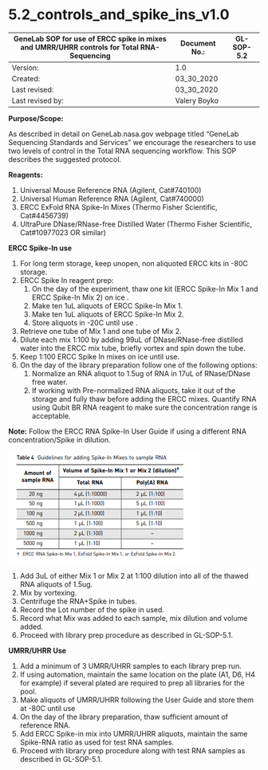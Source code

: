 # 5.2\_controls\_and\_spike\_ins\_v1.0

| **GeneLab SOP for use of ERCC spike in mixes and UMRR/UHRR controls for Total RNA-Sequencing** | Document No.: | GL-SOP-5.2 |
| ---------------------------------------------------------------------------------------------- | ------------- | ---------- |
| Version:                                                                                       | 1.0           |            |
| Created:                                                                                       | 03\_30\_2020  |            |
| Last revised:                                                                                  | 03\_30\_2020  |            |
| Last revised by:                                                                               | Valery Boyko  |            |

**Purpose/Scope:**

As described in detail on GeneLab.nasa.gov webpage titled “GeneLab Sequencing Standards and Services” we encourage the researchers to use two levels of control in the Total RNA sequencing workflow. This SOP describes the suggested protocol.

**Reagents:**

1. Universal Mouse Reference RNA (Agilent, Cat#740100)
2. Universal Human Reference RNA (Agilent, Cat#740000)
3. ERCC ExFold RNA Spike-In Mixes (Thermo Fisher Scientific, Cat#4456739)
4. UltraPure DNase/RNase-free Distilled Water (Thermo Fisher Scientific, Cat#10977023 OR similar)

**ERCC Spike-In use**

1. For long term storage, keep unopen, non aliquoted ERCC kits in -80C storage.
2. ERCC Spike In reagent prep:
   1. On the day of the experiment, thaw one kit (ERCC Spike-In Mix 1 and ERCC Spike-In Mix 2) on ice .
   2. Make ten 1uL aliquots of ERCC Spike-In Mix 1.
   3. Make ten 1uL aliquots of ERCC Spike-In Mix 2.
   4. Store aliquots in -20C until use .
3. Retrieve one tube of Mix 1 and one tube of Mix 2.
4. Dilute each mix 1:100 by adding 99uL of DNase/RNase-free distilled water into the ERCC mix tube, briefly vortex and spin down the tube.
5. Keep 1:100 ERCC Spike In mixes on ice until use.
6. On the day of the library preparation follow one of the following options:
   1. Normalize an RNA aliquot to 1.5ug of RNA in 17uL of RNase/DNase free water.
   2. If working with Pre-normalized RNA aliquots, take it out of the storage and fully thaw before adding the ERCC mixes. Quantify RNA using Qubit BR RNA reagent to make sure the concentration range is acceptable.

**Note:** Follow the ERCC RNA Spike-In User Guide if using a different RNA concentration/Spike in dilution.

![](<.gitbook/assets/0 (4).png>)

1. Add 3uL of either Mix 1 or Mix 2 at 1:100 dilution into all of the thawed RNA aliquots of 1.5ug.
2. Mix by vortexing.
3. Centrifuge the RNA+Spike in tubes.
4. Record the Lot number of the spike in used.
5. Record what Mix was added to each sample, mix dilution and volume added.
6. Proceed with library prep procedure as described in GL-SOP-5.1.

**UMRR/UHRR Use**

1. Add a minimum of 3 UMRR/UHRR samples to each library prep run.
2. If using automation, maintain the same location on the plate (A1, D6, H4 for example) if several plated are required to prep all libraries for the pool.
3. Make aliquots of UMRR/UHRR following the User Guide and store them at -80C until use
4. On the day of the library preparation, thaw sufficient amount of reference RNA.
5. Add ERCC Spike-in mix into UMRR/UHRR aliquots, maintain the same Spike-RNA ratio as used for test RNA samples.
6. Proceed with library prep procedure along with test RNA samples as described in GL-SOP-5.1.

